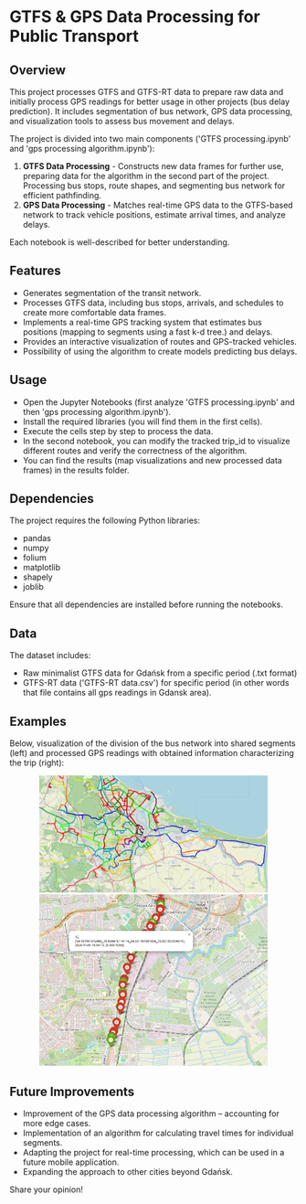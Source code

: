 # GTFS & GPS Data Processing for Public Transport

## Overview
This project processes GTFS and GTFS-RT data to prepare raw data and initially process GPS readings for better usage in other projects (bus delay prediction). It includes segmentation of bus network, GPS data processing, and visualization tools to assess bus movement and delays.

The project is divided into two main components ('GTFS processing.ipynb' and 'gps processing algorithm.ipynb'):
1. **GTFS Data Processing** - Constructs new data frames for further use, preparing data for the algorithm in the second part of the project. Processing bus stops, route shapes, and segmenting bus network for efficient pathfinding.
2. **GPS Data Processing** - Matches real-time GPS data to the GTFS-based network to track vehicle positions, estimate arrival times, and analyze delays.

Each notebook is well-described for better understanding.

## Features
- Generates segmentation of the transit network.
- Processes GTFS data, including bus stops, arrivals, and schedules to create more comfortable data frames.
- Implements a real-time GPS tracking system that estimates bus positions (mapping to segments using a fast k-d tree.) and delays.
- Provides an interactive visualization of routes and GPS-tracked vehicles.
- Possibility of using the algorithm to create models predicting bus delays.
  
## Usage
- Open the Jupyter Notebooks (first analyze 'GTFS processing.ipynb' and then 'gps processing algorithm.ipynb').
- Install the required libraries (you will find them in the first cells).
- Execute the cells step by step to process the data.
- In the second notebook, you can modify the tracked trip_id to visualize different routes and verify the correctness of the algorithm. 
- You can find the results (map visualizations and new processed data frames) in the results folder.

## Dependencies
The project requires the following Python libraries:
- pandas
- numpy
- folium
- matplotlib
- shapely
- joblib

Ensure that all dependencies are installed before running the notebooks.

## Data
The dataset includes:
- Raw minimalist GTFS data for Gdańsk from a specific period (.txt format)
- GTFS-RT data ('GTFS-RT data.csv') for specific period (in other words that file contains all gps readings in Gdansk area).

## Examples
Below, visualization of the division of the bus network into shared segments (left) and processed GPS readings with obtained information characterizing the trip (right):
 <p align="center">
    <img src="segmentation.png" alt="Shortest Path" width="400"/>
    <img src="processed gps.png" alt="Another Image" width="400"/>
</p>

## Future Improvements
- Improvement of the GPS data processing algorithm – accounting for more edge cases.
- Implementation of an algorithm for calculating travel times for individual segments.
- Adapting the project for real-time processing, which can be used in a future mobile application.
- Expanding the approach to other cities beyond Gdańsk.

Share your opinion!




